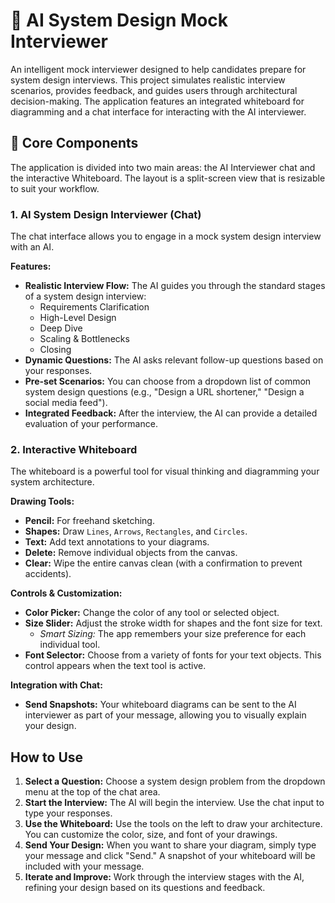 # 🧠 AI System Design Mock Interviewer

An intelligent mock interviewer designed to help candidates prepare for system design interviews. This project simulates realistic interview scenarios, provides feedback, and guides users through architectural decision-making. The application features an integrated whiteboard for diagramming and a chat interface for interacting with the AI interviewer.

## 🚀 Core Components

The application is divided into two main areas: the AI Interviewer chat and the interactive Whiteboard. The layout is a split-screen view that is resizable to suit your workflow.

### 1. AI System Design Interviewer (Chat)

The chat interface allows you to engage in a mock system design interview with an AI.

**Features:**
- **Realistic Interview Flow:** The AI guides you through the standard stages of a system design interview:
  - Requirements Clarification
  - High-Level Design
  - Deep Dive
  - Scaling & Bottlenecks
  - Closing
- **Dynamic Questions:** The AI asks relevant follow-up questions based on your responses.
- **Pre-set Scenarios:** You can choose from a dropdown list of common system design questions (e.g., "Design a URL shortener," "Design a social media feed").
- **Integrated Feedback:** After the interview, the AI can provide a detailed evaluation of your performance.

### 2. Interactive Whiteboard

The whiteboard is a powerful tool for visual thinking and diagramming your system architecture.

**Drawing Tools:**
- **Pencil:** For freehand sketching.
- **Shapes:** Draw `Lines`, `Arrows`, `Rectangles`, and `Circles`.
- **Text:** Add text annotations to your diagrams.
- **Delete:** Remove individual objects from the canvas.
- **Clear:** Wipe the entire canvas clean (with a confirmation to prevent accidents).

**Controls & Customization:**
- **Color Picker:** Change the color of any tool or selected object.
- **Size Slider:** Adjust the stroke width for shapes and the font size for text.
  - *Smart Sizing:* The app remembers your size preference for each individual tool.
- **Font Selector:** Choose from a variety of fonts for your text objects. This control appears when the text tool is active.

**Integration with Chat:**
- **Send Snapshots:** Your whiteboard diagrams can be sent to the AI interviewer as part of your message, allowing you to visually explain your design.

## How to Use

1. **Select a Question:** Choose a system design problem from the dropdown menu at the top of the chat area.
2. **Start the Interview:** The AI will begin the interview. Use the chat input to type your responses.
3. **Use the Whiteboard:** Use the tools on the left to draw your architecture. You can customize the color, size, and font of your drawings.
4. **Send Your Design:** When you want to share your diagram, simply type your message and click "Send." A snapshot of your whiteboard will be included with your message.
5. **Iterate and Improve:** Work through the interview stages with the AI, refining your design based on its questions and feedback.
